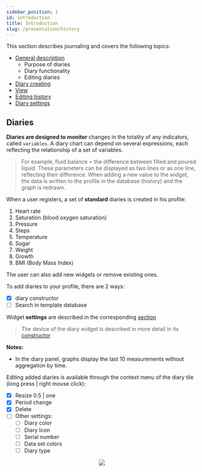 ```yaml
---
sidebar_position: 1
id: introduction
title: Introduction
slug: /presentation/history
---
```


This section describes journaling and covers the following topics:

- [General description](/docs/presentation/history)
  - Purpose of diaries
  - Diary functionality
  - Editing diaries
- [Diary creating](/docs/presentation/history/constructor_diary)
- [View](/docs/presentation/history/show)
- [Editing history](/docs/presentation/history/edit_history)
- [Diary settings](/docs/presentation/history/edit_diary)

## Diaries

**Diaries are designed to monitor** changes in the totality of any indicators, called `variables`.
A diary chart can depend on several expressions, each reflecting the relationship of a set of variables.

> For example, fluid balance = the difference between filled and poured liquid.
> These parameters can be displayed as two lines or as one line, reflecting their difference.
> When adding a new value to the widget, the data is written to the profile in the database (history) and the graph is redrawn.

When a user registers, a set of **standard** diaries is created in his profile:

1. Heart rate
2. Saturation (blood oxygen saturation)
3. Pressure
4. Steps
5. Temperature
6. Sugar
7. Weight
8. Growth
9. BMI (Body Mass Index)

The user can also add new widgets or remove existing ones.

To add diaries to your profile, there are 2 ways:

- [x] diary constructor
- [ ] Search in template database

Widget **settings** are described in the corresponding [section](/docs/presentation/history/edit_diary)

> The device of the diary widget is described in more detail in its [constructor](/docs/presentation/history/constructor_diary)

**Notes:**

- In the diary panel, graphs display the last 10 measurements without aggregation by time.

Editing added diaries is available through the context menu of the diary tile (long press | right mouse click):

- [x] Resize 0.5 | one
- [x] Period change
- [x] Delete
- [ ] Other settings:
  - [ ] Diary color
  - [ ] Diary Icon
  - [ ] Serial number
  - [ ] Data set colors
  - [ ] Diary type

<div align="center"><img type="imgscreen" src="/wellness_doc/img/presentation/diary/diaryLayout.png"/></div>
